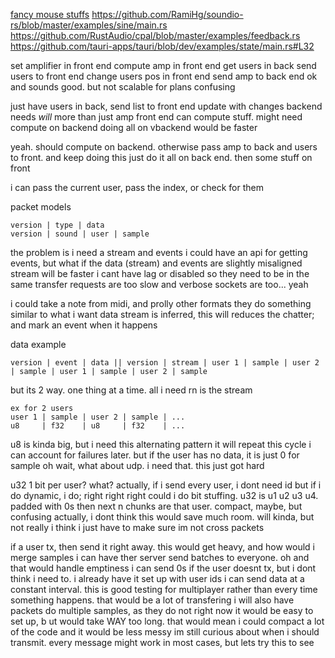 [fancy mouse stuffs](https://stackoverflow.com/questions/3087975/how-to-change-the-cursor-into-a-hand-when-a-user-hovers-over-a-list-item)
https://github.com/RamiHg/soundio-rs/blob/master/examples/sine/main.rs
https://github.com/RustAudio/cpal/blob/master/examples/feedback.rs
https://github.com/tauri-apps/tauri/blob/dev/examples/state/main.rs#L32

set amplifier in front end
compute amp in front end
get users in back
send users to front end
change users pos in front end
send amp to back end
ok and sounds good. but not scalable for plans
confusing

just have users in back, send list to front end
update with changes
backend needs *will* more than just amp
front end can compute stuff. might need compute on backend
doing all on vbackend would be faster

yeah. should compute on backend. otherwise pass amp to back and users to front. and keep doing this
just do it all on back end. then some stuff on front

i can pass the current user, pass the index, or check for them

packet models
```
version | type | data
version | sound | user | sample
```

the problem is i need a stream and events
i could have an api for getting events, but what if the data (stream) and events are slightly misaligned
stream will be faster
i cant have lag or disabled
so they need to be in the same transfer
requests are too slow and verbose
sockets are too... yeah

i could take a note from midi, and prolly other formats
they do something similar to what i want
data stream is inferred, this will reduces the chatter; and mark an event when it happens

data example
```
version | event | data || version | stream | user 1 | sample | user 2 | sample | user 1 | sample | user 2 | sample
```

but its 2 way. one thing at a time. all i need rn is the stream
```
ex for 2 users
user 1 | sample | user 2 | sample | ...
u8     | f32    | u8     | f32    | ...
```
u8 is kinda big, but i need this alternating pattern
it will repeat this cycle
i can account for failures later. but if the user has no data, it is just 0 for sample
oh wait, what about udp. i need that. this just got hard

u32 1 bit per user?
what?
actually, if i send every user, i dont need id
but if i do dynamic, i do; right right right
could i do bit stuffing.
u32 is u1 u2 u3 u4. padded with 0s
then next n chunks are that user. compact, maybe, but confusing
actually, i dont think this would save much room. will kinda, but not really
i think i just have to make sure im not cross packets


if a user tx, then send it right away. this would get heavy, and how would i merge samples
i can have ther server send batches to everyone. oh and that would handle emptiness
i can send 0s if the user doesnt tx, but i dont think i need to. i already have it set up with user ids
i can send data at a constant interval. this is good testing for multiplayer
rather than every time something happens. that would be a lot of transfering
i will also have packets do multiple samples, as they do not right now
it would be easy to set up, b ut would take WAY too long. that would mean i could compact a lot of the code
and it would be less messy
im still curious about when i should transmit. every message might work in most cases, but lets try this to see
